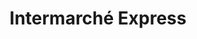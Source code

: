 ---
title: "Intermarché Express"
url: /paris/intermarche-express-place-jacques-bonsergent/
shop: supermarché
---